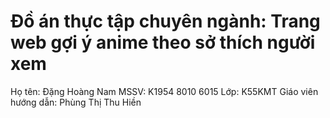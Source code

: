 # Đồ án thực tập chuyên ngành: Trang web gợi ý anime theo sở thích người xem

Họ tên: Đặng Hoàng Nam
MSSV: K1954 8010 6015
Lớp: K55KMT
Giáo viên hướng dẫn: Phùng Thị Thu Hiền
